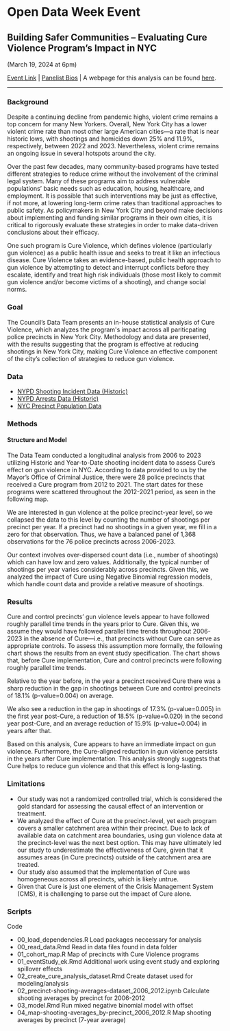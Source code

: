# Open Data Week Event

## Building Safer Communities – Evaluating Cure Violence Program’s Impact in NYC
(March 19, 2024 at 6pm) 

[Event Link](https://2024.open-data.nyc/event/building-safer-communities-evaluating-cure-violence-programs-impact-in-nyc/) |
[Panelist Bios](https://docs.google.com/document/d/1S1RpwWvjlZOSx-pfOdtpbCPXDWc-XfsFPf1SXxGr0wQ/edit?usp=sharing) | A webpage for this analysis can be found [here](https://council.nyc.gov/data/cure/).
***

### Background
Despite a continuing decline from pandemic highs, violent crime remains a top concern for many New Yorkers. Overall, New York City has a lower violent crime rate than most other large American cities—a rate that is near historic lows, with shootings and homicides down 25% and 11.9%, respectively, between 2022 and 2023. Nevertheless, violent crime remains an ongoing issue in several hotspots around the city.

Over the past few decades, many community-based programs have tested different strategies to reduce crime without the involvement of the criminal legal system. Many of these programs aim to address vulnerable populations’ basic needs such as education, housing, healthcare, and employment. It is possible that such interventions may be just as effective, if not more, at lowering long-term crime rates than traditional approaches to public safety. As policymakers in New York City and beyond make decisions about implementing and funding similar programs in their own cities, it is critical to rigorously evaluate these strategies in order to make data-driven conclusions about their efficacy.

One such program is Cure Violence, which defines violence (particularly gun violence) as a public health issue and seeks to treat it like an infectious disease. Cure Violence takes an evidence-based, public health approach to gun violence by attempting to detect and interrupt conflicts before they escalate, identify and treat high risk individuals (those most likely to commit gun violence and/or become victims of a shooting), and change social norms.

### Goal
The Council’s Data Team presents an in-house statistical analysis of Cure Violence, which analyzes the program's impact across all pariticpating police precincts in New York City. Methodology and data are presented, with the results suggesting that the program is effective at reducing shootings in New York City, making Cure Violence an effective component of the city’s collection of strategies to reduce gun violence.

### Data
- [NYPD Shooting Incident Data (Historic)](https://data.cityofnewyork.us/Public-Safety/NYPD-Shooting-Incident-Data-Historic-/833y-fsy8)
- [NYPD Arrests Data (Historic)](https://data.cityofnewyork.us/Public-Safety/NYPD-Arrests-Data-Historic-/8h9b-rp9u)
- [NYC Precinct Population Data](https://johnkeefe.net/nyc-police-precinct-and-census-data)

### Methods
#### Structure and Model
The Data Team conducted a longitudinal analysis from 2006 to 2023 utilizing Historic and Year-to-Date shooting incident data to assess Cure’s effect on gun violence in NYC. According to data provided to us by the Mayor’s Office of Criminal Justice, there were 28 police precincts that received a Cure program from 2012 to 2021. The start dates for these programs were scattered throughout the 2012-2021 period, as seen in the following map.

We are interested in gun violence at the police precinct-year level, so we collapsed the data to this level by counting the number of shootings per precinct per year. If a precinct had no shootings in a given year, we fill in a zero for that observation. Thus, we have a balanced panel of 1,368 observations for the 76 police precincts across 2006-2023.

Our context involves over-dispersed count data (i.e., number of shootings) which can have low and zero values. Additionally, the typical number of shootings per year varies considerably across precincts. Given this, we analyzed the impact of Cure using Negative Binomial regression models, which handle count data and provide a relative measure of shootings.

### Results
Cure and control precincts’ gun violence levels appear to have followed roughly parallel time trends in the years prior to Cure. Given this, we assume they would have followed parallel time trends throughout 2006-2023 in the absence of Cure—i.e., that precincts without Cure can serve as appropriate controls.
To assess this assumption more formally, the following chart shows the results from an event study specification. The chart shows that, before Cure implementation, Cure and control precincts were following roughly parallel time trends.

Relative to the year before, in the year a precinct received Cure there was a sharp reduction in the gap in shootings between Cure and control precincts of 18.1% (p-value=0.004) on average.

We also see a reduction in the gap in shootings of 17.3% (p-value=0.005) in the first year post-Cure, a reduction of 18.5% (p-value=0.020) in the second year post-Cure, and an average reduction of 15.9% (p-value=0.004) in years after that.

Based on this analysis, Cure appears to have an immediate impact on gun violence. Furthermore, the Cure-aligned reduction in gun violence persists in the years after Cure implementation. This analysis strongly suggests that Cure helps to reduce gun violence and that this effect is long-lasting.

### Limitations
- Our study was not a randomized controlled trial, which is considered the gold standard for assessing the causal effect of an intervention or treatment. 
- We analyzed the effect of Cure at the precinct-level, yet each program covers a smaller catchment area within their precinct. Due to lack of available data on catchment area boundaries, using gun violence data at the precinct-level was the next best option. This may have ultimately led our study to underestimate the effectiveness of Cure, given that it assumes areas (in Cure precincts) outside of the catchment area are treated. 
- Our study also assumed that the implementation of Cure was homogeneous across all precincts, which is likely untrue. 
- Given that Cure is just one element of the Crisis Management System (CMS), it is challenging to parse out the impact of Cure alone.

### Scripts
Code
- 00_load_dependencies.R Load packages neccessary for analysis
- 00_read_data.Rmd Read in data files found in data folder
- 01_cohort_map.R Map of precincts with Cure Violence programs
- 01_eventStudy_ek.Rmd Additional work using event study and exploring spillover effects
- 02_create_cure_analysis_dataset.Rmd Create dataset used for modeling/analysis
- 02_precinct-shooting-averages-dataset_2006_2012.ipynb Calculate shooting averages by precinct for 2006-2012
- 03_model.Rmd Run mixed negative binomial model with offset
- 04_map-shooting-averages_by-precinct_2006_2012.R Map shooting averages by precinct (7-year average)

